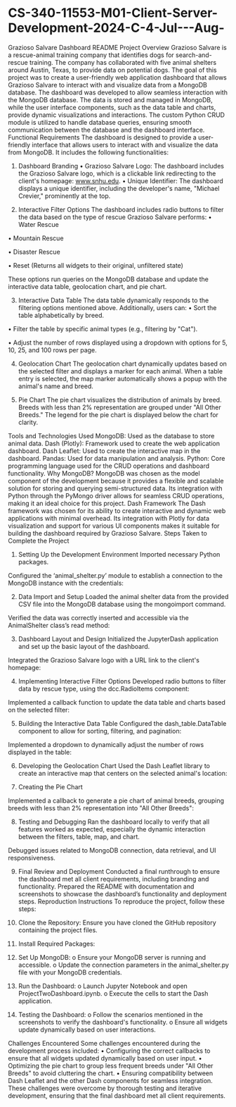 # CS-340-11553-M01-Client-Server-Development-2024-C-4-Jul---Aug-

Grazioso Salvare Dashboard README
Project Overview
Grazioso Salvare is a rescue-animal training company that identifies dogs for search-and-rescue training. The company has collaborated with five animal shelters around Austin, Texas, to provide data on potential dogs. The goal of this project was to create a user-friendly web application dashboard that allows Grazioso Salvare to interact with and visualize data from a MongoDB database.
The dashboard was developed to allow seamless interaction with the MongoDB database. The data is stored and managed in MongoDB, while the user interface components, such as the data table and charts, provide dynamic visualizations and interactions. The custom Python CRUD module is utilized to handle database queries, ensuring smooth communication between the database and the dashboard interface.
Functional Requirements
The dashboard is designed to provide a user-friendly interface that allows users to interact with and visualize the data from MongoDB. It includes the following functionalities: 
1. Dashboard Branding
•	Grazioso Salvare Logo: The dashboard includes the Grazioso Salvare logo, which is a clickable link redirecting to the client's homepage: www.snhu.edu.
•	Unique Identifier: The dashboard displays a unique identifier, including the developer's name, "Michael Crevier," prominently at the top.
 
2. Interactive Filter Options
The dashboard includes radio buttons to filter the data based on the type of rescue Grazioso Salvare performs:
•	Water Rescue
 
•	Mountain Rescue

•	Disaster Rescue
 
•	Reset (Returns all widgets to their original, unfiltered state)
 
These options run queries on the MongoDB database and update the interactive data table, geolocation chart, and pie chart.

3. Interactive Data Table
The data table dynamically responds to the filtering options mentioned above. Additionally, users can:
•	Sort the table alphabetically by breed.
 
•	Filter the table by specific animal types (e.g., filtering by "Cat").

•	Adjust the number of rows displayed using a dropdown with options for 5, 10, 25, and 100 rows per page.

4. Geolocation Chart
The geolocation chart dynamically updates based on the selected filter and displays a marker for each animal. When a table entry is selected, the map marker automatically shows a popup with the animal's name and breed.
 
5. Pie Chart
The pie chart visualizes the distribution of animals by breed. Breeds with less than 2% representation are grouped under "All Other Breeds." The legend for the pie chart is displayed below the chart for clarity.
 
Tools and Technologies Used
MongoDB: Used as the database to store animal data.
Dash (Plotly): Framework used to create the web application dashboard.
Dash Leaflet: Used to create the interactive map in the dashboard.
Pandas: Used for data manipulation and analysis.
Python: Core programming language used for the CRUD operations and dashboard functionality.
Why MongoDB?
MongoDB was chosen as the model component of the development because it provides a flexible and scalable solution for storing and querying semi-structured data. Its integration with Python through the PyMongo driver allows for seamless CRUD operations, making it an ideal choice for this project.
Dash Framework
The Dash framework was chosen for its ability to create interactive and dynamic web applications with minimal overhead. Its integration with Plotly for data visualization and support for various UI components makes it suitable for building the dashboard required by Grazioso Salvare.
Steps Taken to Complete the Project
1.	Setting Up the Development Environment
Imported necessary Python packages.

Configured the ‘animal_shelter.py’ module to establish a connection to the MongoDB instance with the credentials:

2.	Data Import and Setup
Loaded the animal shelter data from the provided CSV file into the MongoDB database using the mongoimport command.

Verified the data was correctly inserted and accessible via the AnimalShelter class’s read method:

3.	Dashboard Layout and Design
Initialized the JupyterDash application and set up the basic layout of the dashboard.

Integrated the Grazioso Salvare logo with a URL link to the client's homepage:

4.	Implementing Interactive Filter Options
Developed radio buttons to filter data by rescue type, using the dcc.RadioItems component:

Implemented a callback function to update the data table and charts based on the selected filter:

5.	Building the Interactive Data Table
Configured the dash_table.DataTable component to allow for sorting, filtering, and pagination:

Implemented a dropdown to dynamically adjust the number of rows displayed in the table:

6.	Developing the Geolocation Chart
Used the Dash Leaflet library to create an interactive map that centers on the selected animal's location:

7.	Creating the Pie Chart

Implemented a callback to generate a pie chart of animal breeds, grouping breeds with less than 2% representation into "All Other Breeds":

8.	Testing and Debugging
Ran the dashboard locally to verify that all features worked as expected, especially the dynamic interaction between the filters, table, map, and chart.

Debugged issues related to MongoDB connection, data retrieval, and UI responsiveness.

9.	Final Review and Deployment
Conducted a final runthrough to ensure the dashboard met all client requirements, including branding and functionality.
Prepared the README with documentation and screenshots to showcase the dashboard’s functionality and deployment steps.
Reproduction Instructions
To reproduce the project, follow these steps:
1.	Clone the Repository: Ensure you have cloned the GitHub repository containing the project files.
2.	Install Required Packages:
 

3.	Set Up MongoDB:
o	Ensure your MongoDB server is running and accessible.
o	Update the connection parameters in the animal_shelter.py file with your MongoDB credentials.
4.	Run the Dashboard:
o	Launch Jupyter Notebook and open ProjectTwoDashboard.ipynb.
o	Execute the cells to start the Dash application.
5.	Testing the Dashboard:
o	Follow the scenarios mentioned in the screenshots to verify the dashboard's functionality.
o	Ensure all widgets update dynamically based on user interactions.

Challenges Encountered
Some challenges encountered during the development process included:
•	Configuring the correct callbacks to ensure that all widgets updated dynamically based on user input.
•	Optimizing the pie chart to group less frequent breeds under "All Other Breeds" to avoid cluttering the chart.
•	Ensuring compatibility between Dash Leaflet and the other Dash components for seamless integration.
These challenges were overcome by thorough testing and iterative development, ensuring that the final dashboard met all client requirements.

